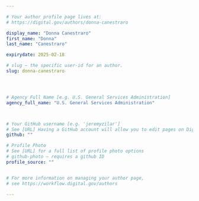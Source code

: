 ```yaml
---

# Your author profile page lives at:
# https://digital.gov/authors/donna-canestraro

display_name: "Donna Canestraro"
first_name: "Donna"
last_name: "Canestraro"

expirydate: 2025-02-18

# slug — the specific user-id for an author.
slug: donna-canestraro




# Agency Full Name [e.g. U.S. General Services Administration]
agency_full_name: "U.S. General Services Administration"



# Your GitHub username [e.g. 'jeremyzilar']
# See [URL] Having a GitHub account will allow you to edit pages on DigitalGov. The image used in your GitHub account can also be used to populate your digital.gov profile photo.
github: ""

# Profile Photo
# See [URL] for a full list of profile photo options
# github-photo — requires a github ID
profile_source: ""


# For more information on managing your author page,
# see https://workflow.digital.gov/authors

---
```

